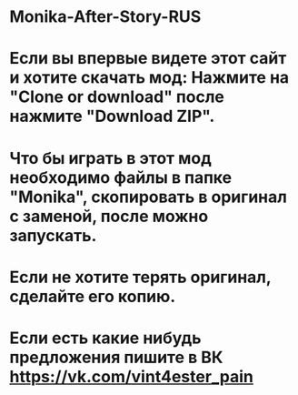 # Monika-After-Story-RUS
# Если вы впервые видете этот сайт и хотите скачать мод: Нажмите на "Clone or download" после нажмите "Download ZIP".
# Что бы играть в этот мод необходимо файлы в папке "Monika", скопировать в оригинал с заменой, после можно запускать.
# Если не хотите терять оригинал, сделайте его копию.
# Если есть какие нибудь предложения пишите в ВК https://vk.com/vint4ester_pain
